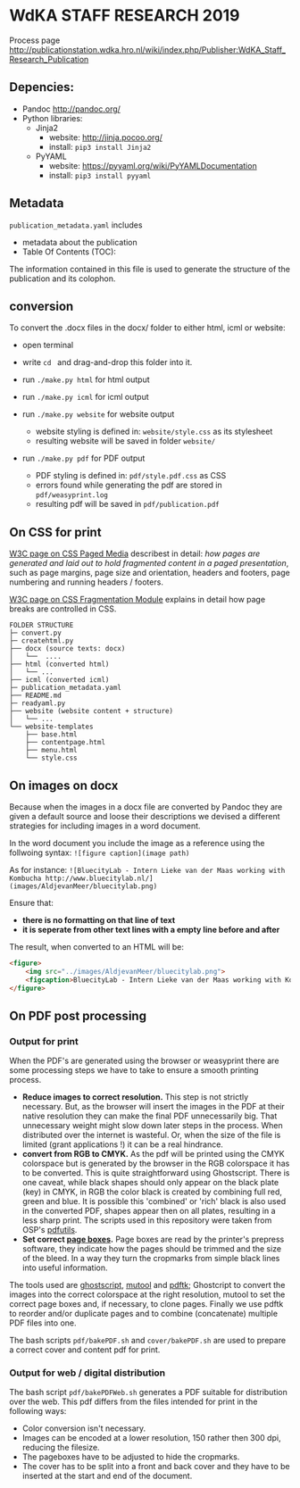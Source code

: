 # WdKA STAFF RESEARCH 2019

Process page <http://publicationstation.wdka.hro.nl/wiki/index.php/Publisher:WdKA_Staff_Research_Publication>

## Depencies:
* Pandoc <http://pandoc.org/>
* Python libraries:
    - Jinja2
        + website: http://jinja.pocoo.org/
        + install: `pip3 install Jinja2`
    - PyYAML
        + website: <https://pyyaml.org/wiki/PyYAMLDocumentation>    
        + install: `pip3 install pyyaml`
         
## Metadata
`publication_metadata.yaml` includes 
* metadata about the publication
*  Table Of Contents (TOC): 

The information contained in this file is used to generate the structure of the publication and its colophon.

## conversion
To convert the .docx files in the docx/ folder to either html, icml or website:

* open terminal
* write `cd ` and drag-and-drop this folder into it.

* run `./make.py html` for html output
* run `./make.py icml` for icml output
* run `./make.py website` for website output
    - website styling is defined in: `website/style.css` as its stylesheet
    - resulting website will be saved in folder `website/` 
* run `./make.py pdf` for PDF output
    - PDF styling is defined in: `pdf/style.pdf.css` as CSS
    - errors found while generating the pdf are stored in `pdf/weasyprint.log`
    - resulting pdf will be saved in `pdf/publication.pdf`


## On CSS for print
[W3C page on CSS Paged Media](https://www.w3.org/TR/css-page-3/) describest in detail: *how pages are generated and laid out to hold fragmented content in a paged presentation*, such as page margins, page size and orientation, headers and footers, page numbering and running headers / footers.

[W3C page on CSS Fragmentation Module](https://www.w3.org/TR/css-break-3/#breaking-controls) explains in detail how page breaks are controlled in CSS.

```
FOLDER STRUCTURE
├─ convert.py
├─ createhtml.py
├── docx (source texts: docx)
│   └──  ....
├── html (converted html)
│   └── ...
├── icml (converted icml)
├─ publication_metadata.yaml
├── README.md
├─ readyaml.py
├── website (website content + structure)
│   └── ...
└── website-templates
    ├── base.html
    ├── contentpage.html
    ├── menu.html
    └── style.css
```

## On images on docx
Because when the images in a docx file are converted by Pandoc they are given a default source and loose their descriptions we devised a different strategies for including images in a word document.

In the word document you include the image as a reference using the follwoing syntax:
`![figure caption](image path)`

As for instance:
`![BluecityLab - Intern Lieke van der Maas working with Kombucha http://www.bluecitylab.nl/](images/AldjevanMeer/bluecitylab.png)`

Ensure that:
* **there is no formatting on that line of text**
* **it is seperate from other text lines with a empty line before and after**

The result, when converted to an HTML will be:
```html
<figure>
    <img src="../images/AldjevanMeer/bluecitylab.png">                  
    <figcaption>BluecityLab - Intern Lieke van der Maas working with Kombucha<a href="http://www.bluecitylab.nl/"><span class="underline">http://www.bluecitylab.nl</span></a>/</figcaption>
</figure>
```

## On PDF post processing

### Output for print

When the PDF's are generated using the browser or weasyprint there are some processing steps we have to take to ensure a smooth printing process.

- **Reduce images to correct resolution.** This step is not strictly necessary. But, as the browser will insert the images in the PDF at their native resolution they can make the final PDF unnecessarily big. That unnecessary weight might slow down later steps in the process. When distributed over the internet is wasteful. Or, when the size of the file is limited (grant applications !) it can be a real hindrance.
- **convert from RGB to CMYK.** As the pdf will be printed using the CMYK colorspace but is generated by the browser in the RGB colorspace it has to be converted. This is quite straightforward using Ghostscript. There is one caveat, while black shapes should only appear on the black plate (key) in CMYK, in RGB the color black is created by combining full red, green and blue. It is possible this 'combined' or 'rich' black is also used in the converted PDF, shapes appear then on all plates, resulting in a less sharp print. The scripts used in this repository were taken from OSP's [pdfutils](https://gitlab.constantvzw.org/osp/tools.pdfutils).
- **Set correct [page boxes](https://www.prepressure.com/pdf/basics/page-boxes).** Page boxes are read by the printer's prepress software, they indicate how the pages should be trimmed and the size of the bleed. In a way they turn the cropmarks from simple black lines into useful information.

The tools used are [ghostscript](https://www.ghostscript.com/), [mutool](https://www.mupdf.com/index.html) and [pdftk](https://www.pdflabs.com/tools/pdftk-the-pdf-toolkit/); Ghostcript to convert the images into the correct colorspace at the right resolution, mutool to set the correct page boxes and, if necessary, to clone pages. Finally we use pdftk to reorder and/or duplicate pages and to combine (concatenate) multiple PDF files into one.

The bash scripts `pdf/bakePDF.sh` and `cover/bakePDF.sh` are used to prepare a correct cover and content pdf for print.

### Output for web / digital distribution

The bash script `pdf/bakePDFWeb.sh` generates a PDF suitable for distribution over the web. This pdf differs from the files intended for print in the following ways:
- Color conversion isn't necessary.
- Images can be encoded at a lower resolution, 150 rather then 300 dpi, reducing the filesize.
- The pageboxes have to be adjusted to hide the cropmarks.
- The cover has to be split into a front and back cover and they have to be inserted at the start and end of the document.
